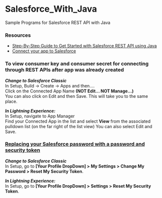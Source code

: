 # Salesforce_With_Java
Sample Programs for Salesforce REST API with Java

### Resources
* [Step-By-Step Guide to Get Started with Salesforce REST API using Java](http://www.asagarwal.com/step-by-step-guide-to-get-started-with-salesforce-rest-api-using-java/)
* [Connect your app to Salesforce](https://auth0.com/docs/connections/social/salesforce)


### To view consumer key and consumer secret for connecting through REST APIs after app was already created

**_Change to Salesforce Classic_**  
In Setup, Build -> Create -> Apps
and then....  
Click on the Connected App Name **(NOT Edit... NOT Manage...)**  
You can also click on Edit and then Save. This will take you to the same place.

**_In Lightning Experience:_**  
In Setup, navigate to App Manager  
Find your Connected App in the list and select **View** from the associated pulldown list (on the far right of the list view)
You can also select Edit and Save.



### [Replacing your Salesforce password with a password and security token](http://help.boomi.com/atomsphere/GUID-590C3D4B-0C9C-44BF-9C80-1DD3C6175F2B.html)

**_Change to Salesforce Classic_**  
In Setup, go to **[Your Profile DropDown] > My Settings > Change My Password > Reset My Security Token**.

**_In Lightning Experience:_**  
In Setup, go to **[Your Profile DropDown] > Settings > Reset My Security Token**.

